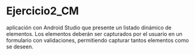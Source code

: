 # Ejercicio2_CM
aplicación con Android Studio que presente un listado dinámico de elementos. Los elementos deberán ser capturados por el usuario en un formulario con validaciones, permitiendo capturar tantos elementos como se deseen.
